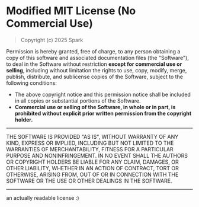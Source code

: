 # Modified MIT License (No Commercial Use)

> Copyright (c) 2025 Spark

Permission is hereby granted, free of charge, to any person obtaining a copy of this software and associated documentation files (the "Software"), to deal in the Software without restriction **except for commercial use or selling**, including without limitation the rights to use, copy, modify, merge, publish, distribute, and sublicense copies of the Software, subject to the following conditions:

- The above copyright notice and this permission notice shall be included in all copies or substantial portions of the Software.
- **Commercial use or selling of the Software, in whole or in part, is prohibited without explicit prior written permission from the copyright holder.**

___

THE SOFTWARE IS PROVIDED "AS IS", WITHOUT WARRANTY OF ANY KIND, EXPRESS OR IMPLIED, INCLUDING BUT NOT LIMITED TO THE WARRANTIES OF MERCHANTABILITY, FITNESS FOR A PARTICULAR PURPOSE AND NONINFRINGEMENT. IN NO EVENT SHALL THE AUTHORS OR COPYRIGHT HOLDERS BE LIABLE FOR ANY CLAIM, DAMAGES, OR OTHER LIABILITY, WHETHER IN AN ACTION OF CONTRACT, TORT OR OTHERWISE, ARISING FROM, OUT OF OR IN CONNECTION WITH THE SOFTWARE OR THE USE OR OTHER DEALINGS IN THE SOFTWARE.

___

an actually readable license :)
